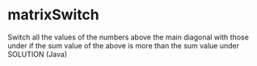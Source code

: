 # matrixSwitch
Switch all the values of the numbers above the main diagonal with those under if the sum value of the above is more than the sum value under SOLUTION (Java) 
